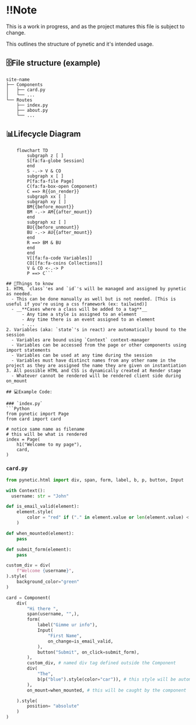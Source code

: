 # ‼️Note
This is a work in progress, and as the project matures this file is subject to change.

This outlines the structure of pynetic and it's intended usage.

## 🗄️File structure (example)

```
site-name
├── Components
│   ├── card.py
│   └── ...
└── Routes
    ├── index.py
    ├── about.py
    └── ...
```

## 📊Lifecycle Diagram

```mermaid
    flowchart TD
        subgraph z [ ]
        S[fa:fa-globe Session]
        end
        S -.-> V & CO
        subgraph x [ ]
        P[fa:fa-file Page]
        C(fa:fa-box-open Component)
        C ==> R{{on_render}}
        subgraph xx [ ]
        subgraph xy [ ]
        BM{{before_mount}}
        BM -.-> AM{{after_mount}}
        end
        subgraph xz [ ]
        BU{{before_unmount}}
        BU -.-> AU{{after_mount}}
        end
        R ==> BM & BU
        end
        end
        V[[fa:fa-code Variables]]
        CO[[fa:fa-coins Collections]]
        V & CO <-.-> P
        P ==> C```

## 🤔Things to know
1. HTML `class`'es and `id`'s will be managed and assigned by pynetic as needed.
  - This can be done manually as well but is not needed. [This is useful if you're using a css framework (ex: tailwind)]
  - __**Cases where a class will be added to a tag**__
      - Any time a style is assigned to an element
      - Any time there is an event assigned to an element
      - ...
2. Variables (aka: `state`'s in react) are automatically bound to the session
  - Variables are bound using `Context` context-manager
  - Variables can be accessed from the page or other components using import statements
  - Variables can be used at any time during the session
  - Variables must have distinct names from any other name in the project as they are assigned the name they are given on instantiation
3. All possible HTML and CSS is dynamically created at Render stage
  - Whatever cannot be rendered will be rendered client side during on_mount

## 💻Example Code:

### `index.py`
```Python
from pynetic import Page
from card import card

# notice same name as filename
# this will be what is rendered
index = Page(
    h1("Welcome to my page"),
    card,
)
```

### `card.py`

```Python
from pynetic.html import div, span, form, label, b, p, button, Input

with Context():
  username: str = "John"

def is_email_valid(element):
    element.style(
        color = "red" if ("." in element.value or len(element.value) < 8) else "black"
    )

def when_mounted(element):
    pass

def submit_form(element):
    pass

custom_div = div(
    f"Welcome {username}",
).style(
    background_color="green"
)

card = Component(
    div(
        "Hi there ",
        span(username, "",),
        form(
            label("Gimme ur info"),
            Input(
                "First Name",
                on_change=is_email_valid,
            ),
            button("Submit", on_click=submit_form),
        ),
        custom_div, # named div tag defined outside the Component
        div(
            "The",
            b(p("blue").style(color="car")), # this style will be automatically managed by pynetic
        ),
        on_mount=when_mounted, # this will be caught by the component

    ).style(
        position= "absolute"
    )
)
```
